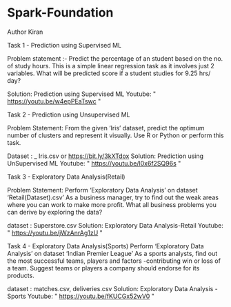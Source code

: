 # Spark-Foundation

Author Kiran

Task 1 - Prediction using Supervised ML

Problem statement :- 
Predict the percentage of an student based on the no. of study hours.
This is a simple linear regression task as it involves just 2 variables.
What will be predicted score if a student studies for 9.25 hrs/ day?

Solution: Prediction using Supervised ML
Youtube: " https://youtu.be/w4epPEaTswc "

Task 2 - Prediction using Unsupervised ML

Problem Statement:
From the given ‘Iris’ dataset, predict the optimum number of clusters and represent it visually.
Use R or Python or perform this task.

Dataset : _ Iris.csv or  https://bit.ly/3kXTdox
Solution: Prediction using UnSupervised ML
Youtube: " https://youtu.be/l0x6f2SQ96s "

Task 3 -  Exploratory Data Analysis(Retail)

Problem Statement:
Perform ‘Exploratory Data Analysis’ on dataset ‘Retail(Dataset).csv’
As a business manager, try to find out the weak areas where you can work to make more profit.
What all business problems you can derive by exploring the data?

dataset : Superstore.csv
Solution: Exploratory Data Analysis-Retail
Youtube: " https://youtu.be/jWzAnrAg1zU "

Task 4 -  Exploratory Data Analysis(Sports)
Perform ‘Exploratory Data Analysis’ on dataset ‘Indian Premier League’
As a sports analysts, find out the most successful teams, players and factors
-contributing win or loss of a team.
Suggest teams or players a company should endorse for its products.

dataset : matches.csv, deliveries.csv
Solution: Exploratory Data Analysis - Sports
Youtube: " https://youtu.be/fKUCGx52wV0 "
